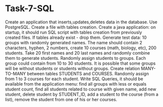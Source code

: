# Task-7-SQL
Create an application that inserts,updates,deletes data in the database. Use PostgreSQL. Create a file with tables creation. Create a java application: on startup, it should run SQL script with tables creation from previously created files. If tables already exist - drop them. Generate test data: 10 groups with randomly generated names. The name should contain 2 characters, hyphen, 2 numbers, create 10 courses (math, biology, etc), 200 students. Take 20 first names and 20 last names and randomly combine them to generate students. Randomly assign students to groups. Each group could contain from 10 to 30 students. It is possible that some groups will be without students or students without groups. Create relation MANY-TO-MANY between tables STUDENTS and COURSES. Randomly assign from 1 to 3 courses for each student. Write SQL Queries, it should be available from the application menu: find all groups with less or equals student count, find all students related to course with given name, add new student, delete student by STUDENT_ID, add a student to the course (from a list), remove the student from one of his or her courses.
